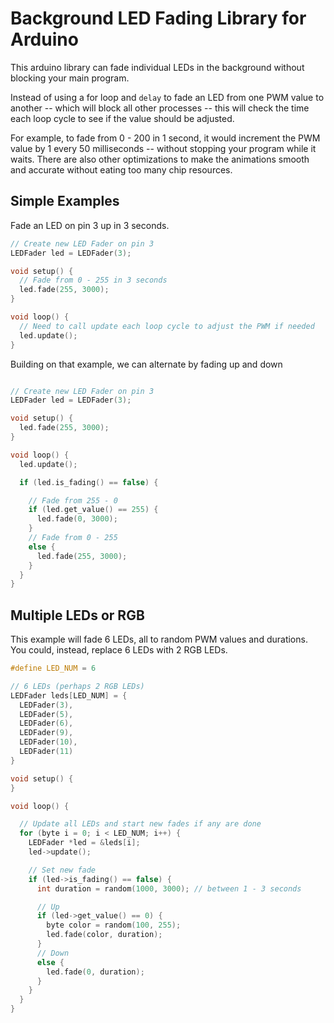 Background LED Fading Library for Arduino
========================================

This arduino library can fade individual LEDs in the background without blocking your main program.

Instead of using a for loop and `delay` to fade an LED from one PWM value to another -- which will block all other processes -- this will check the time each loop cycle to see if the value should be adjusted.

For example, to fade from 0 - 200 in 1 second, it would increment the PWM value by 1 every 50 milliseconds -- without stopping your program while it waits. There are also other optimizations to make the animations smooth and accurate without eating too many chip resources.

Simple Examples
---------------

Fade an LED on pin 3 up in 3 seconds.

```cpp
// Create new LED Fader on pin 3
LEDFader led = LEDFader(3);

void setup() {
  // Fade from 0 - 255 in 3 seconds
  led.fade(255, 3000);
}

void loop() {
  // Need to call update each loop cycle to adjust the PWM if needed
  led.update();
}
```

Building on that example, we can alternate by fading up and down

```cpp

// Create new LED Fader on pin 3
LEDFader led = LEDFader(3);

void setup() {
  led.fade(255, 3000);
}

void loop() {
  led.update();

  if (led.is_fading() == false) {

    // Fade from 255 - 0
    if (led.get_value() == 255) {
      led.fade(0, 3000);
    }
    // Fade from 0 - 255
    else {
      led.fade(255, 3000);
    }
  }
}
```


Multiple LEDs or RGB
---------------------

This example will fade 6 LEDs, all to random PWM values and durations. You could, instead, replace 6 LEDs with 2 RGB LEDs.

```cpp
#define LED_NUM = 6

// 6 LEDs (perhaps 2 RGB LEDs)
LEDFader leds[LED_NUM] = {
  LEDFader(3),
  LEDFader(5),
  LEDFader(6),
  LEDFader(9),
  LEDFader(10),
  LEDFader(11)
}

void setup() {
}

void loop() {

  // Update all LEDs and start new fades if any are done
  for (byte i = 0; i < LED_NUM; i++) {
    LEDFader *led = &leds[i];
    led->update();

    // Set new fade
    if (led->is_fading() == false) {
      int duration = random(1000, 3000); // between 1 - 3 seconds

      // Up
      if (led->get_value() == 0) {
        byte color = random(100, 255);
        led.fade(color, duration);
      }
      // Down
      else {
        led.fade(0, duration);
      }
    }
  }
}
```





